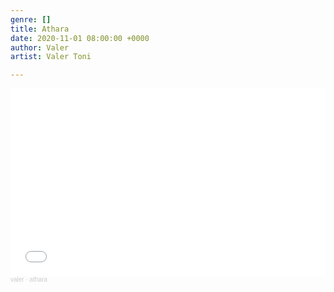 ```yaml
---
genre: []
title: Athara
date: 2020-11-01 08:00:00 +0000
author: Valer
artist: Valer Toni

---
```

<iframe width="100%" height="300" scrolling="no" frameborder="no" allow="autoplay" src="[https://w.soundcloud.com/player/?url=https%3A//api.soundcloud.com/tracks/917020225&color=%23343434&auto_play=false&hide_related=false&show_comments=true&show_user=true&show_reposts=false&show_teaser=true&visual=true](https://w.soundcloud.com/player/?url=https%3A//api.soundcloud.com/tracks/917020225&color=%23343434&auto_play=false&hide_related=false&show_comments=true&show_user=true&show_reposts=false&show_teaser=true&visual=true "https://w.soundcloud.com/player/?url=https%3A//api.soundcloud.com/tracks/917020225&color=%23343434&auto_play=false&hide_related=false&show_comments=true&show_user=true&show_reposts=false&show_teaser=true&visual=true")"></iframe><div style="font-size: 10px; color: #cccccc;line-break: anywhere;word-break: normal;overflow: hidden;white-space: nowrap;text-overflow: ellipsis; font-family: Interstate,Lucida Grande,Lucida Sans Unicode,Lucida Sans,Garuda,Verdana,Tahoma,sans-serif;font-weight: 100;"><a href="[https://soundcloud.com/user-985216227](https://soundcloud.com/user-985216227 "https://soundcloud.com/user-985216227")" title="valer" target="_blank" style="color: #cccccc; text-decoration: none;">valer</a> · <a href="[https://soundcloud.com/user-985216227/athara](https://soundcloud.com/user-985216227/athara "https://soundcloud.com/user-985216227/athara")" title="athara" target="_blank" style="color: #cccccc; text-decoration: none;">athara</a></div>